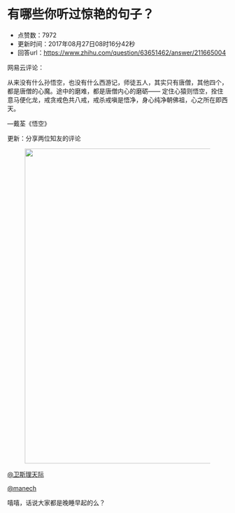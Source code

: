 # 有哪些你听过惊艳的句子？
- 点赞数：7972
- 更新时间：2017年08月27日08时16分42秒
- 回答url：https://www.zhihu.com/question/63651462/answer/211665004
<body>
 <p data-pid="PyS5hwLG">网易云评论：</p>
 <p data-pid="wbaGCyo3">从来没有什么孙悟空，也没有什么西游记，师徒五人，其实只有唐僧，其他四个，都是唐僧的心魔。途中的磨难，都是唐僧内心的磨砺—— 定住心猿则悟空，拴住意马便化龙，戒贪戒色共八戒，戒杀戒嗔是悟净，身心纯净朝佛祖，心之所在即西天。</p>
 <p data-pid="2ppKn40r">—戴荃《悟空》</p>
 <p data-pid="j8wBtMDm">更新：分享两位知友的评论</p>
 <figure>
  <img src="https://picx.zhimg.com/50/v2-15b62577e0bdfd1c739a7a48d9e5658f_720w.jpg?source=1940ef5c" data-rawwidth="720" data-rawheight="1280" data-original-token="v2-15b62577e0bdfd1c739a7a48d9e5658f" class="origin_image zh-lightbox-thumb" width="720" data-original="https://picx.zhimg.com/v2-15b62577e0bdfd1c739a7a48d9e5658f_r.jpg?source=1940ef5c">
 </figure><a data-hash="538c2b3248317972bcadeb255102579b" href="https://www.zhihu.com/people/538c2b3248317972bcadeb255102579b" class="member_mention" data-hovercard="p$b$538c2b3248317972bcadeb255102579b">@卫斯理天际</a>
 <p></p><a data-hash="79073d89d5967c0d5716162ec6f33f26" href="https://www.zhihu.com/people/79073d89d5967c0d5716162ec6f33f26" class="member_mention" data-hovercard="p$b$79073d89d5967c0d5716162ec6f33f26">@manech</a>
 <p></p>
 <p data-pid="WNqjNDUI">嘻嘻，话说大家都是晚睡早起的么？</p>
</body>